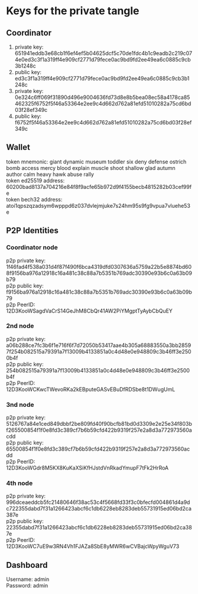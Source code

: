 # Keys for the private tangle

## Coordinator
1. private key:   651941eddb3e68cb1f6ef4ef5b04625dcf5c70de1fdc4b1c9eadb2c219c074e0ed3c3f1a319ff4e909cf2771d79fece0ac9bd9fd2ee49ea6c0885c9cb3b1248c
1. public key:    ed3c3f1a319ff4e909cf2771d79fece0ac9bd9fd2ee49ea6c0885c9cb3b1248c
2. private key:   0e324c6ff069f31890d496e9004636fd73d8e8b5bea08ec58a4178ca85462325f6752f5f46a53364e2ee9c4d662d762a81efd51010282a75cd6bd03f28ef349c
2. public key:    f6752f5f46a53364e2ee9c4d662d762a81efd51010282a75cd6bd03f28ef349c

## Wallet

token mnemonic:            giant dynamic museum toddler six deny defense ostrich bomb access mercy blood explain muscle shoot shallow glad autumn author calm heavy hawk abuse rally  
token ed25519 address:     60200bad8137a704216e84f8f9acfe65b972d9f4155becb4815282b03cef99fe  
token bech32 address:      atoi1qpszqzadsym6wpppd6z037dvlejmjuke7s24hm95s9fg9vpua7vluehe53e

## P2P Identities

### Coordinator node
p2p private key:   1f46fad4f538a031d4f87f490f6bca4319dfd0307636a5759a22b5e8874bd608f9156ba976a12918c16a481c38c88a7b5351b769adc30390e93b6c0a63b09b79  
p2p public key:    f9156ba976a12918c16a481c38c88a7b5351b769adc30390e93b6c0a63b09b79  
p2p PeerID:        12D3KooWSagdVaCrS14GeJhM8CbQr41AW2PiYMgptTyAybCbQuEY

### 2nd node
p2p private key:   a06b288ce7fc3b6f1e716f6f7d72050b53417aae4b305a68883550a3bb28597f254b082515a79391a7f13009b4133851a0c4d48e0e948809c3b46ff3e2500b4f  
p2p public key:    254b082515a79391a7f13009b4133851a0c4d48e0e948809c3b46ff3e2500b4f  
p2p PeerID:        12D3KooWCKwcTWevoRKa2kEBputeGASvEBuDfRDSbe8t1DWugUmL

### 3nd node
p2p private key:   5126767a84e1ced849dbbf2be809fd40f90bcfb81bd0d3309e2e25e34f803bf265500854f1f0e8fd3c389cf7b6b59cfd422b9319f257e2a8d3a772973560acdd  
p2p public key:    65500854f1f0e8fd3c389cf7b6b59cfd422b9319f257e2a8d3a772973560acdd  
p2p PeerID:        12D3KooWGdr8M5KX8KuKaXSiKfHJstdVnRkadYmupF7tFk2HrRoA

### 4th node
p2p private key:   996dceaeddcb5fc21480646f38ac53c4f5668fd33f3c0bfecfd004861d4a9dc722355dabd7f31a1266423abcf6c1db6228eb8283deb55731915ed06bd2ca387e  
p2p public key:    22355dabd7f31a1266423abcf6c1db6228eb8283deb55731915ed06bd2ca387e  
p2p PeerID:        12D3KooWC7uE9w3RN4Vh1FJAZa8SbE8yMWR6wCVBajcWpyWguV73

## Dashboard

Username: admin  
Password: admin
